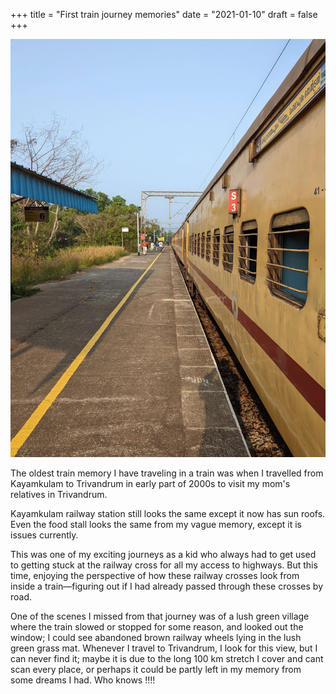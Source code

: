 +++
title = "First train journey memories"
date = "2021-01-10"
draft = false
+++

![Maniyara](/images/traintrip/trainyatra.jpg)


The oldest train memory I have traveling in a train was when I travelled from Kayamkulam to Trivandrum in early part of 2000s to visit my mom's relatives in Trivandrum. 

Kayamkulam railway station still looks the same except it now has sun roofs. Even the food stall looks the same from my vague memory, except it is issues currently.


This was one of my exciting journeys as a kid who always had to get used to getting stuck at the railway cross for all my access to highways. But this time, enjoying the perspective of how these railway crosses look from inside a train—figuring out if I had already passed through these crosses by road.

One of the scenes I missed from that journey was of a lush green village where the train slowed or stopped for some reason, and looked out the window; I could see abandoned brown railway wheels lying in the lush green grass mat. 
Whenever I travel to Trivandrum, I look for this view, but I can never find it; maybe it is due to the long 100 km stretch I cover and cant scan every place, or perhaps it could be partly left in my memory from some dreams I had. Who knows !!!!